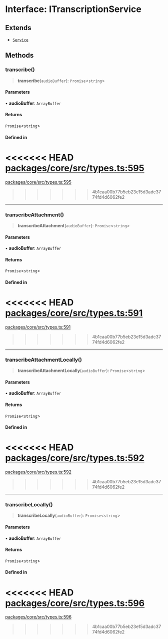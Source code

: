 # Interface: ITranscriptionService

## Extends

- [`Service`](../classes/Service.md)

## Methods

### transcribe()

> **transcribe**(`audioBuffer`): `Promise`\<`string`\>

#### Parameters

• **audioBuffer**: `ArrayBuffer`

#### Returns

`Promise`\<`string`\>

#### Defined in

<<<<<<< HEAD
[packages/core/src/types.ts:595](https://github.com/8bitsats/eliza/blob/b6c06b96b915454d08a65f46cfdce8da763cbf85/packages/core/src/types.ts#L595)
=======
[packages/core/src/types.ts:595](https://github.com/ai16z/eliza/blob/7fcf54e7fb2ba027d110afcc319c0b01b3f181dc/packages/core/src/types.ts#L595)
>>>>>>> 4b1caa00b77b5eb23e15d3adc3774fd4d6062fe2

***

### transcribeAttachment()

> **transcribeAttachment**(`audioBuffer`): `Promise`\<`string`\>

#### Parameters

• **audioBuffer**: `ArrayBuffer`

#### Returns

`Promise`\<`string`\>

#### Defined in

<<<<<<< HEAD
[packages/core/src/types.ts:591](https://github.com/8bitsats/eliza/blob/b6c06b96b915454d08a65f46cfdce8da763cbf85/packages/core/src/types.ts#L591)
=======
[packages/core/src/types.ts:591](https://github.com/ai16z/eliza/blob/7fcf54e7fb2ba027d110afcc319c0b01b3f181dc/packages/core/src/types.ts#L591)
>>>>>>> 4b1caa00b77b5eb23e15d3adc3774fd4d6062fe2

***

### transcribeAttachmentLocally()

> **transcribeAttachmentLocally**(`audioBuffer`): `Promise`\<`string`\>

#### Parameters

• **audioBuffer**: `ArrayBuffer`

#### Returns

`Promise`\<`string`\>

#### Defined in

<<<<<<< HEAD
[packages/core/src/types.ts:592](https://github.com/8bitsats/eliza/blob/b6c06b96b915454d08a65f46cfdce8da763cbf85/packages/core/src/types.ts#L592)
=======
[packages/core/src/types.ts:592](https://github.com/ai16z/eliza/blob/7fcf54e7fb2ba027d110afcc319c0b01b3f181dc/packages/core/src/types.ts#L592)
>>>>>>> 4b1caa00b77b5eb23e15d3adc3774fd4d6062fe2

***

### transcribeLocally()

> **transcribeLocally**(`audioBuffer`): `Promise`\<`string`\>

#### Parameters

• **audioBuffer**: `ArrayBuffer`

#### Returns

`Promise`\<`string`\>

#### Defined in

<<<<<<< HEAD
[packages/core/src/types.ts:596](https://github.com/8bitsats/eliza/blob/b6c06b96b915454d08a65f46cfdce8da763cbf85/packages/core/src/types.ts#L596)
=======
[packages/core/src/types.ts:596](https://github.com/ai16z/eliza/blob/7fcf54e7fb2ba027d110afcc319c0b01b3f181dc/packages/core/src/types.ts#L596)
>>>>>>> 4b1caa00b77b5eb23e15d3adc3774fd4d6062fe2
